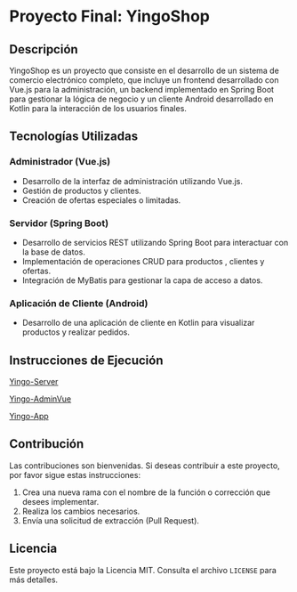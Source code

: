 # Proyecto Final: YingoShop

## Descripción
YingoShop es un proyecto que consiste en el desarrollo de un sistema de comercio electrónico completo, que incluye un frontend desarrollado con Vue.js para la administración, un backend implementado en Spring Boot para gestionar la lógica de negocio y un cliente Android desarrollado en Kotlin para la interacción de los usuarios finales.

## Tecnologías Utilizadas

### Administrador (Vue.js)
- Desarrollo de la interfaz de administración utilizando Vue.js.
- Gestión de productos y clientes.
- Creación de ofertas especiales o limitadas.

### Servidor (Spring Boot)
- Desarrollo de servicios REST utilizando Spring Boot para interactuar con la base de datos.
- Implementación de operaciones CRUD para productos , clientes y ofertas.
- Integración de  MyBatis para gestionar la capa de acceso a datos.

### Aplicación de Cliente (Android)
- Desarrollo de una aplicación de cliente en Kotlin para visualizar productos y realizar pedidos.

## Instrucciones de Ejecución
[Yingo-Server](https://github.com/yizco19/Yingo-Server)

[Yingo-AdminVue](https://github.com/yizco19/Yingo-AdminVue)

[Yingo-App](https://github.com/yizco19/Yingo-App)


## Contribución
Las contribuciones son bienvenidas. Si deseas contribuir a este proyecto, por favor sigue estas instrucciones:
1. Crea una nueva rama con el nombre de la función o corrección que desees implementar.
2. Realiza los cambios necesarios.
3. Envía una solicitud de extracción (Pull Request).

## Licencia
Este proyecto está bajo la Licencia MIT. Consulta el archivo `LICENSE` para más detalles.
